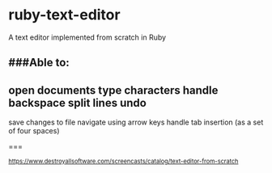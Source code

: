 # ruby-text-editor
A text editor implemented from scratch in Ruby


###Able to:
---
open documents
type characters
handle backspace
split lines
undo
---
save changes to file
navigate using arrow keys
handle tab insertion (as a set of four spaces)

===

<small>https://www.destroyallsoftware.com/screencasts/catalog/text-editor-from-scratch</small>
